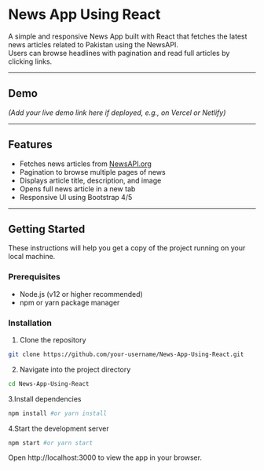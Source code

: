 # News App Using React

A simple and responsive News App built with React that fetches the latest news articles related to Pakistan using the NewsAPI.  
Users can browse headlines with pagination and read full articles by clicking links.

---

## Demo

*(Add your live demo link here if deployed, e.g., on Vercel or Netlify)*

---

## Features

- Fetches news articles from [NewsAPI.org](https://newsapi.org/)
- Pagination to browse multiple pages of news
- Displays article title, description, and image
- Opens full news article in a new tab
- Responsive UI using Bootstrap 4/5

---

## Getting Started

These instructions will help you get a copy of the project running on your local machine.

### Prerequisites

- Node.js (v12 or higher recommended)
- npm or yarn package manager

### Installation

1. Clone the repository  
```bash
git clone https://github.com/your-username/News-App-Using-React.git
```
2. Navigate into the project directory
```bash
cd News-App-Using-React
```
3.Install dependencies
```bash
npm install #or yarn install
```
4.Start the development server
```bash
npm start #or yarn start
```
Open http://localhost:3000 to view the app in your browser.
